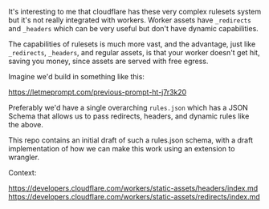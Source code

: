 It's interesting to me that cloudflare has these very complex rulesets system but it's not really integrated with workers. Worker assets have `_redirects` and `_headers` which can be very useful but don't have dynamic capabilities.

The capabilities of rulesets is much more vast, and the advantage, just like `_redirects`, `_headers`, and regular assets, is that your worker doesn't get hit, saving you money, since assets are served with free egress.

Imagine we'd build in something like this:

https://letmeprompt.com/previous-prompt-ht-j7r3k20

Preferably we'd have a single overarching `rules.json` which has a JSON Schema that allows us to pass redirects, headers, and dynamic rules like the above.

This repo contains an initial draft of such a rules.json schema, with a draft implementation of how we can make this work using an extension to wrangler.

Context:

https://developers.cloudflare.com/workers/static-assets/headers/index.md
https://developers.cloudflare.com/workers/static-assets/redirects/index.md
